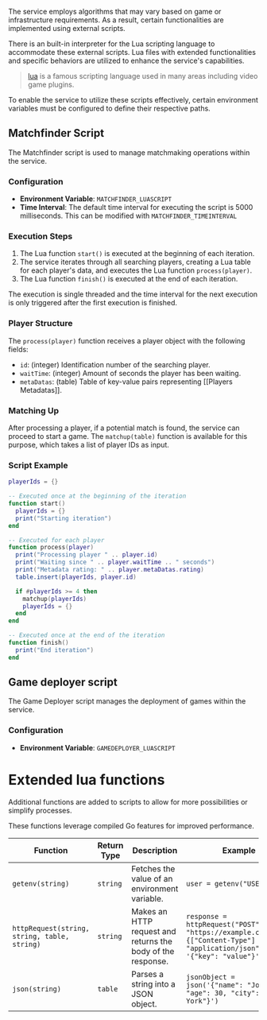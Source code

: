 The service employs algorithms that may vary based on game or infrastructure requirements. As a result, certain functionalities are implemented using external scripts.

There is an built-in interpreter for the Lua scripting language to accommodate these external scripts. Lua files with extended functionalities and specific behaviors are utilized to enhance the service's capabilities.

> [lua](https://www.lua.org/) is a famous scripting language used in many areas including video game plugins.

To enable the service to utilize these scripts effectively, certain environment variables must be configured to define their respective paths.

## Matchfinder Script

The Matchfinder script is used to manage matchmaking operations within the service.

### Configuration

- **Environment Variable**: `MATCHFINDER_LUASCRIPT`
- **Time Interval**: The default time interval for executing the script is 5000 milliseconds. This can be modified with `MATCHFINDER_TIMEINTERVAL`

### Execution Steps

1. The Lua function `start()` is executed at the beginning of each iteration.
2. The service iterates through all searching players, creating a Lua table for each player's data, and executes the Lua function `process(player)`.
3. The Lua function `finish()` is executed at the end of each iteration.

The execution is single threaded and the time interval for the next execution is only triggered after the first execution is finished.

### Player Structure

The `process(player)` function receives a player object with the following fields:

- `id`: (integer) Identification number of the searching player.
- `waitTime`: (integer) Amount of seconds the player has been waiting.
- `metaDatas`: (table) Table of key-value pairs representing [[Players Metadatas]].

### Matching Up

After processing a player, if a potential match is found, the service can proceed to start a game. The `matchup(table)` function is available for this purpose, which takes a list of player IDs as input.

### Script Example

```lua
playerIds = {}

-- Executed once at the beginning of the iteration
function start()
  playerIds = {}
  print("Starting iteration")
end

-- Executed for each player
function process(player)
  print("Processing player " .. player.id)
  print("Waiting since " .. player.waitTime .. " seconds")
  print("Metadata rating: " .. player.metaDatas.rating)
  table.insert(playerIds, player.id)

  if #playerIds >= 4 then
    matchup(playerIds)
    playerIds = {}
  end
end

-- Executed once at the end of the iteration
function finish()
  print("End iteration")
end
```

## Game deployer script

The Game Deployer script manages the deployment of games within the service.

### Configuration

- **Environment Variable**: `GAMEDEPLOYER_LUASCRIPT`



# Extended lua functions

Additional functions are added to scripts to allow for more possibilities or simplify processes.

These functions leverage compiled Go features for improved performance.

| Function | Return Type | Description | Example |
| ---- | ---- | ---- | ---- |
| `getenv(string)` | `string` | Fetches the value of an environment variable. | `user = getenv("USER")` |
| `httpRequest(string, string, table, string)` | `string` | Makes an HTTP request and returns the body of the response. | `response = httpRequest("POST", "https://example.com/api", {["Content-Type"] = "application/json"}, '{"key": "value"}')` |
| `json(string)` | `table` | Parses a string into a JSON object. | `jsonObject = json('{"name": "John", "age": 30, "city": "New York"}')`<br> |
